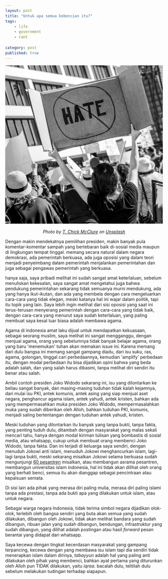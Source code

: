 ```yaml
---
layout: post
title: "Untuk apa semua kebencian itu?"
tags: 
    - life
    - government
    - rant

category: post
published: true
---
```


![hate](/images/posts/t-chick-mcclure-609632-unsplash.jpg)

<center><em>Photo by <a href="https://unsplash.com/photos/UFNWLYzBR9w?utm_source=unsplash&utm_medium=referral&utm_content=creditCopyText">T. Chick McClure</a> on <a href="https://unsplash.com/search/photos/hate?utm_source=unsplash&utm_medium=referral&utm_content=creditCopyText">Unsplash</a></em></center>

Dengan makin mendekatnya pemilihan presiden, makin banyak pula komentar-komentar sampah yang bertebaran baik di-sosial media maupun di lingkungan tempat tinggal. memang secara natural dalam negara demokrasi, ada pemerintah berkuasa, ada juga oposisi yang dalam teori menjadi penyeimbang dalam pemerintah menjalankan pemerintahan dan juga sebagai pengawas pemerintah yang berkuasa.
<!--more-->
hanya saja, saya pribadi melihat ini sudah sangat amat keterlaluan, sebelum menuliskan kekesalan, saya sangat amat mengetahui juga bahwa pendukung pemerintahan sekarang tidak semuanya murni mendukung, ada yang hanya ikut-ikutan, dan ada yang membela dengan cara mengeluarkan cara-cara yang tidak elegan, meski katanya hal ini wajar dalam politik, tapi itu topik yang lain. Saya lebih ingin melihat dari sisi oposisi yang saat ini terus-terusan menyerang pemerintah dengan cara-cara yang tidak baik, dengan cara-cara yang menurut saya sudah keterlaluan, yang paling membuat saya kesal luar biasa adalah membawa agama. 

Agama di indonesia amat laku dijual untuk mendapatkan kekuasaan, sebagai seorang muslim, saya melihat ini sangat mengganggu, dengan menjual agama, orang yang sebelumnya tidak banyak belajar agama, orang yang baru 'menemukan' tuhan akan memakan issue ini. Karena memang dari dulu bangsa ini memang sangat gampang diadu, dari isu suku, ras, agama, golongan, tinggal cari perbedaannya, kemudian 'amplify' perbedaan itu, dengan modal perbedaan itu bisa dijadikan opini bahwa yang beda adalah salah, dan yang salah harus dibasmi, tanpa melihat diri sendiri itu benar atau salah.

Ambil contoh presiden Joko Widodo sekarang ini, isu yang dilontarkan ke beliau sangat banyak, dan masing-masing tuduhan tidak kalah kejamnya, dari mulai isu PKI, antek komunis, antek asing yang siap menjual aset negara, penghancur agama islam, antek yahudi, antek kristen, bahkan ada yang mempermasahkan muka presiden Joko Widodo, mempermasalahkan muka yang sudah diberikan oleh Alloh, bahkan tuduhan PKI, komunis, menjadi saling bertentangan dengan tuduhan antek yahudi, kristen.

Meski tuduhan yang dilontarkan itu banyak yang tanpa bukti, tanpa fakta, yang penting tuduh dulu, ditambah dengan masyarakat yang malas sekali mencari tahu, hanya dengan modal kiriman tulisan yang bombastis di sosial media, atau whatsapp, cukup untuk membuat orang membenci Joko Widodo, tanpa fakta. Dan ini terjadi di keluarga saya sendiri, dengan menuduh Jokowi anti islam, menuduh Jokowi menghancurkan islam, lagi-lagi tanpa bukti, meski sekarang misalkan Jokowi selama berkuasa sudah mengunjungi [60 pesantren](https://infonawacita.com/ternyata-presiden-jokowi-sudah-kunjungi-60-pesantren-di-nusantara-dalam-tiga-tahun/) misalkan, atau membangun asrama pesantren, membangun universitas islam indonesia, hal ini tidak akan dilihat oleh orang yang berhati benci, semua itu akan dianggap sebagai pencintraan atau kepalsuan semata.

Di sisi lain ada pihak yang merasa diri paling mulia, merasa diri paling islami tanpa ada prestasi, tanpa ada bukti apa yang dilakukan untuk islam, atau untuk negara.

Sebagai warga negara Indonesia, tidak terima simbol negara dijadikan olok-olok, terlebih oleh bangsa sendiri yang buta akan semua yang sudah dilakukan, dibangun oleh Jokowi, tidak akan melihat bandara yang sudah dibangun, ribuan jalan yang sudah dibangun, bendungan, infrastruktur yang sudah dibangun, yang dilihat adalah postingan atau hasil *forward* pesan berantai yang didapat dari whatsapp.

Saya kecewa dengan tingkat kecerdasan masyarakat yang gampang terpancing, kecewa dengan yang membawa isu islam tapi dia sendiri tidak menerapkan islam dalam dirinya, *tabayyun* adalah hal yang paling anti dilakukan oleh pihak yang membenci, bahkan ayat pertama yang diturunkan oleh Alloh pun TIDAK dilakukan, yaitu *iqraa*. bacalah dulu, telitilah dulu sebelum melakukan tudingan terhadap siapapun.
